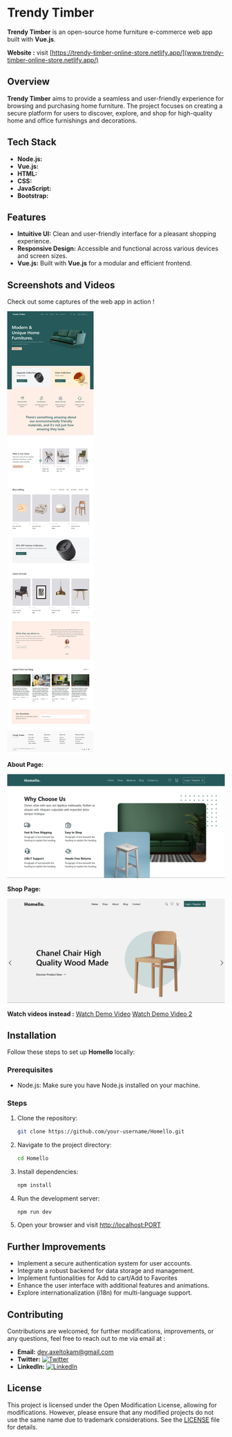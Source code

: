 # **Trendy Timber**

**Trendy Timber** is an open-source home furniture e-commerce web app built with **Vue.js**.

**Website :** visit [https://trendy-timber-online-store.netlify.app/](www.trendy-timber-online-store.netlify.app/)

## **Overview**


**Trendy Timber** aims to provide a seamless and user-friendly experience for browsing and purchasing home furniture. The project focuses on creating a secure platform for users to discover, explore, and shop for high-quality home and office furnishings and decorations.

## **Tech Stack**

- **Node.js:**
- **Vue.js:**
- **HTML:**
- **CSS:**
- **JavaScript:**
- **Bootstrap:**

## **Features**

- **Intuitive UI:** Clean and user-friendly interface for a pleasant shopping experience.
- **Responsive Design:** Accessible and functional across various devices and screen sizes.
- **Vue.js:** Built with **Vue.js** for a modular and efficient frontend.

## **Screenshots and Videos**

Check out some captures of the web app in action !

![Screenshot 1](web_capture/home_full.jpeg)

**About Page:**

![Screenshot 3](app_captures/homello-project-video-006.png)

**Shop Page:**

![Screenshot 2](app_captures/homello-project-video-004.png)

**Watch videos instead :**
[Watch Demo Video](app_captures/homello-project-video-001.mp4)
[Watch Demo Video 2](app_captures/homello-project-video-002.mp4)

## **Installation**

Follow these steps to set up **Homello** locally:

### Prerequisites

- Node.js: Make sure you have Node.js installed on your machine.

### Steps

1. Clone the repository:

   ```bash
   git clone https://github.com/your-username/Homello.git
   ```

2. Navigate to the project directory:

   ```bash
   cd Homello
   ```

3. Install dependencies:

   ```bash
   npm install
   ```

4. Run the development server:

   ```bash
   npm run dev
   ```

5. Open your browser and visit [http://localhost:PORT](http://localhost:PORT)

## **Further Improvements**

- Implement a secure authentication system for user accounts.
- Integrate a robust backend for data storage and management.
- Implement funtionalities for Add to cart/Add to Favorites
- Enhance the user interface with additional features and animations.
- Explore internationalization (i18n) for multi-language support.

## **Contributing**

Contributions are welcomed, for further modifications, improvements, or any questions, feel free to reach out to me via email at :

- **Email:** [dev.axeltokam@gmail.com](mailto:dev.axeltokam@gmail.com)
- **Twitter:** [![Twitter](https://img.shields.io/badge/Twitter-%40axeltokam-blue)](https://twitter.com/axeltokam)
- **LinkedIn:** [![LinkedIn](https://img.shields.io/badge/LinkedIn-Axel%20Tokam-blue)](https://www.linkedin.com/in/axeltokam/)

## **License**

This project is licensed under the Open Modification License, allowing for modifications. However, please ensure that any modified projects do not use the same name due to trademark considerations. See the [LICENSE](LICENSE) file for details.
